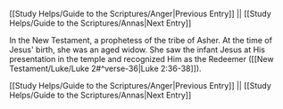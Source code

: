 [[Study Helps/Guide to the Scriptures/Anger|Previous Entry]]  ||  [[Study Helps/Guide to the Scriptures/Annas|Next Entry]]

 In the New Testament, a prophetess of the tribe of Asher. At the time of Jesus' birth, she was an aged widow. She saw the infant Jesus at His presentation in the temple and recognized Him as the Redeemer ([[New Testament/Luke/Luke 2#^verse-36|Luke 2:36-38]]).

[[Study Helps/Guide to the Scriptures/Anger|Previous Entry]]  ||  [[Study Helps/Guide to the Scriptures/Annas|Next Entry]]